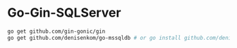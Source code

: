 # Go-Gin-SQLServer

```sh
go get github.com/gin-gonic/gin
go get github.com/denisenkom/go-mssqldb # or go install github.com/denisenkom/go-mssqldb
```